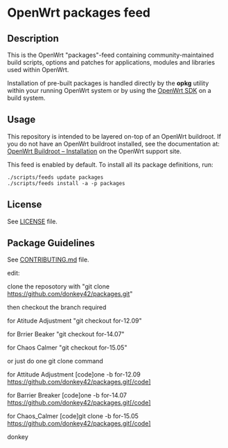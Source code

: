 # OpenWrt packages feed

## Description

This is the OpenWrt "packages"-feed containing community-maintained build scripts, options and patches for applications, modules and libraries used within OpenWrt.

Installation of pre-built packages is handled directly by the **opkg** utility within your running OpenWrt system or by using the [OpenWrt SDK](https://openwrt.org/docs/guide-developer/obtain.firmware.sdk) on a build system.

## Usage

This repository is intended to be layered on-top of an OpenWrt buildroot. If you do not have an OpenWrt buildroot installed, see the documentation at: [OpenWrt Buildroot – Installation](https://openwrt.org/docs/guide-developer/build-system/install-buildsystem) on the OpenWrt support site.

This feed is enabled by default. To install all its package definitions, run:
```
./scripts/feeds update packages
./scripts/feeds install -a -p packages
```

## License

See [LICENSE](LICENSE) file.
 
## Package Guidelines

See [CONTRIBUTING.md](CONTRIBUTING.md) file.

edit:

clone the reposotory with 
"git clone https://github.com/donkey42/packages.git"

then checkout the branch required


for Atitude Adjustment "git checkout for-12.09"

for Brrier Beaker "git checkout for-14.07"

for Chaos Calmer "git checkout for-15.05"


or just do one git clone command

for Attitude Adjustment
[code]one -b for-12.09 https://github.com/donkey42/packages.git[/code]

for Barrier Breaker
[code]one -b for-14.07 https://github.com/donkey42/packages.git[/code]

for Chaos_Calmer
[code]git clone -b for-15.05 https://github.com/donkey42/packages.git[/code]

donkey
